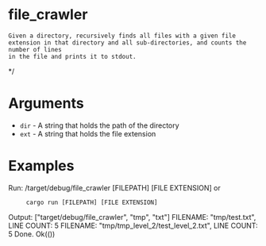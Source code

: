 # file_crawler
    Given a directory, recursively finds all files with a given file
    extension in that directory and all sub-directories, and counts the number of lines
    in the file and prints it to stdout.
*/

# Arguments
 * `dir` - A string that holds the path of the directory
 * `ext` - A string that holds the file extension

# Examples

Run:
         /target/debug/file_crawler [FILEPATH] [FILE EXTENSION]
     or

         cargo run [FILEPATH] [FILE EXTENSION]

Output:
     ["target/debug/file_crawler", "tmp", "txt"]
     FILENAME: "tmp/test.txt", LINE COUNT: 5
     FILENAME: "tmp/tmp_level_2/test_level_2.txt", LINE COUNT: 5
     Done. Ok(())
